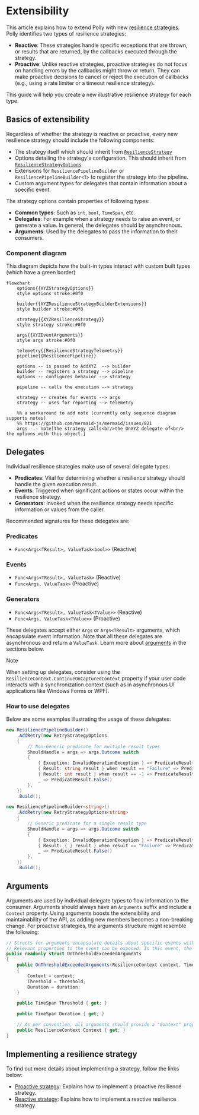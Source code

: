# Extensibility

This article explains how to extend Polly with new [resilience strategies](../strategies/index.md). Polly identifies two types of resilience strategies:

- **Reactive**: These strategies handle specific exceptions that are thrown, or results that are returned, by the callbacks executed through the strategy.
- **Proactive**: Unlike reactive strategies, proactive strategies do not focus on handling errors by the callbacks might throw or return. They can make proactive decisions to cancel or reject the execution of callbacks (e.g., using a rate limiter or a timeout resilience strategy).

This guide will help you create a new illustrative resilience strategy for each type.

## Basics of extensibility

Regardless of whether the strategy is reactive or proactive, every new resilience strategy should include the following components:

- The strategy itself which should inherit from [`ResilienceStrategy`](xref:Polly.ResilienceStrategy)
- Options detailing the strategy's configuration. This should inherit from [`ResilienceStrategyOptions`](xref:Polly.ResilienceStrategyOptions).
- Extensions for `ResiliencePipelineBuilder` or `ResiliencePipelineBuilder<T>` to register the strategy into the pipeline.
- Custom argument types for delegates that contain information about a specific event.

The strategy options contain properties of following types:

- **Common types**: Such as `int`, `bool`, `TimeSpan`, etc.
- **Delegates**: For example when a strategy needs to raise an event, or generate a value. In general, the delegates should by asynchronous.
- **Arguments**: Used by the delegates to pass the information to their consumers.

### Component diagram

This diagram depicts how the built-in types interact with custom built types (which have a green border)

```mermaid
flowchart
    options{{XYZStrategyOptions}}
    style options stroke:#0f0

    builder{{XYZResilienceStrategyBuilderExtensions}}
    style builder stroke:#0f0

    strategy{{XYZResilienceStrategy}}
    style strategy stroke:#0f0

    args{{XYZEventArguments}}
    style args stroke:#0f0

    telemetry{{ResilienceStrategyTelemetry}}
    pipeline{{ResiliencePipeline}}

    options -- is passed to AddXYZ  --> builder
    builder -- registers a strategy --> pipeline
    options -- configures behavior --> strategy

    pipeline -- calls the execution --> strategy

    strategy -- creates for events --> args
    strategy -- uses for reporting --> telemetry

    %% a workaround to add note (currently only sequence diagram supports notes)
    %% https://github.com/mermaid-js/mermaid/issues/821
    args -.- note[The strategy calls<br/>the OnXYZ delegate of<br/> the options with this object.]
```

## Delegates

Individual resilience strategies make use of several delegate types:

- **Predicates**: Vital for determining whether a resilience strategy should handle the given execution result.
- **Events**: Triggered when significant actions or states occur within the resilience strategy.
- **Generators**: Invoked when the resilience strategy needs specific information or values from the caller.

Recommended signatures for these delegates are:

### Predicates

- `Func<Args<TResult>, ValueTask<bool>>` (Reactive)

### Events

- `Func<Args<TResult>, ValueTask>` (Reactive)
- `Func<Args, ValueTask>` (Proactive)

### Generators

- `Func<Args<TResult>, ValueTask<TValue>>` (Reactive)
- `Func<Args, ValueTask<TValue>>` (Proactive)

These delegates accept either `Args` or `Args<TResult>` arguments, which encapsulate event information. Note that all these delegates are asynchronous and return a `ValueTask`. Learn more about [arguments](#arguments) in the sections below.

> [!NOTE]
> When setting up delegates, consider using the `ResilienceContext.ContinueOnCapturedContext` property if your user code interacts with a synchronization context (such as in asynchronous UI applications like Windows Forms or WPF).

### How to use delegates

Below are some examples illustrating the usage of these delegates:

<!-- snippet: delegate-usage -->
```cs
new ResiliencePipelineBuilder()
    .AddRetry(new RetryStrategyOptions
    {
        // Non-Generic predicate for multiple result types
        ShouldHandle = args => args.Outcome switch
        {
            { Exception: InvalidOperationException } => PredicateResult.True(),
            { Result: string result } when result == "Failure" => PredicateResult.True(),
            { Result: int result } when result == -1 => PredicateResult.True(),
            _ => PredicateResult.False()
        },
    })
    .Build();

new ResiliencePipelineBuilder<string>()
    .AddRetry(new RetryStrategyOptions<string>
    {
        // Generic predicate for a single result type
        ShouldHandle = args => args.Outcome switch
        {
            { Exception: InvalidOperationException } => PredicateResult.True(),
            { Result: { } result } when result == "Failure" => PredicateResult.True(),
            _ => PredicateResult.False()
        },
    })
    .Build();
```
<!-- endSnippet -->

## Arguments

Arguments are used by individual delegate types to flow information to the consumer. Arguments should always have an `Arguments` suffix and include a `Context` property. Using arguments boosts the extensibility and maintainability of the API, as adding new members becomes a non-breaking change.  For proactive strategies, the arguments structure might resemble the following:

<!-- snippet: ext-proactive-args -->
```cs
// Structs for arguments encapsulate details about specific events within the resilience strategy.
// Relevant properties to the event can be exposed. In this event, the actual execution time and the exceeded threshold are included.
public readonly struct OnThresholdExceededArguments
{
    public OnThresholdExceededArguments(ResilienceContext context, TimeSpan threshold, TimeSpan duration)
    {
        Context = context;
        Threshold = threshold;
        Duration = duration;
    }

    public TimeSpan Threshold { get; }

    public TimeSpan Duration { get; }

    // As per convention, all arguments should provide a "Context" property.
    public ResilienceContext Context { get; }
}
```
<!-- endSnippet -->

## Implementing a resilience strategy

To find out more details about implementing a strategy, follow the links below:

- [Proactive strategy](proactive-strategy.md): Explains how to implement a proactive resilience strategy.
- [Reactive strategy](reactive-strategy.md): Explains how to implement a reactive resilience strategy.
